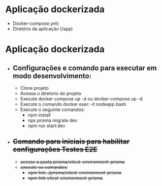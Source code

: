 # Aplicação dockerizada
- Docker-compose.yml;
- Diretório da aplicação (/app)

# Aplicação dockerizada
- ## Configurações e comando para executar em modo desenvolvimento:
  - Clone projeto
  - Acesse o diretorio do projeto
  - Execute docker compose up -d ou docker-compose up -d
  - Execute o comando docker exec -it nodeapp bash
  - Execute o seguinte comandos:
    - npm install
    - npx prisma migrate dev
    - npm run start:dev
- ## <strike>Comando para iniciais para habilitar configurações Testes E2E</strike>
  - <strike>acesse a pasta prisma/vitest-environment-prisma</strike>
  - <strike>execute os comandos:</strike>
    - <strike>npm link ./prisma/vitest-environment-prisma</strike>
    - <strike>npm link vitest-environment-prisma</strike>
